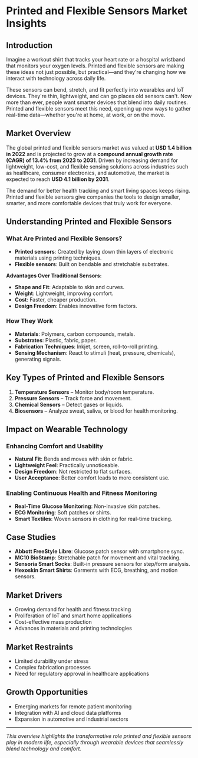 
# Printed and Flexible Sensors Market Insights

## Introduction

Imagine a workout shirt that tracks your heart rate or a hospital wristband that monitors your oxygen levels. Printed and flexible sensors are making these ideas not just possible, but practical—and they're changing how we interact with technology across daily life.

These sensors can bend, stretch, and fit perfectly into wearables and IoT devices. They're thin, lightweight, and can go places old sensors can't. Now more than ever, people want smarter devices that blend into daily routines. Printed and flexible sensors meet this need, opening up new ways to gather real-time data—whether you're at home, at work, or on the move.

## Market Overview

The global printed and flexible sensors market was valued at **USD 1.4 billion in 2022** and is projected to grow at a **compound annual growth rate (CAGR) of 13.4% from 2023 to 2031**. Driven by increasing demand for lightweight, low-cost, and flexible sensing solutions across industries such as healthcare, consumer electronics, and automotive, the market is expected to reach **USD 4.1 billion by 2031**.

The demand for better health tracking and smart living spaces keeps rising. Printed and flexible sensors give companies the tools to design smaller, smarter, and more comfortable devices that truly work for everyone.

## Understanding Printed and Flexible Sensors

### What Are Printed and Flexible Sensors?

- **Printed sensors**: Created by laying down thin layers of electronic materials using printing techniques.
- **Flexible sensors**: Built on bendable and stretchable substrates.

**Advantages Over Traditional Sensors:**
- **Shape and Fit**: Adaptable to skin and curves.
- **Weight**: Lightweight, improving comfort.
- **Cost**: Faster, cheaper production.
- **Design Freedom**: Enables innovative form factors.

### How They Work

- **Materials**: Polymers, carbon compounds, metals.
- **Substrates**: Plastic, fabric, paper.
- **Fabrication Techniques**: Inkjet, screen, roll-to-roll printing.
- **Sensing Mechanism**: React to stimuli (heat, pressure, chemicals), generating signals.

## Key Types of Printed and Flexible Sensors

1. **Temperature Sensors** – Monitor body/room temperature.
2. **Pressure Sensors** – Track force and movement.
3. **Chemical Sensors** – Detect gases or liquids.
4. **Biosensors** – Analyze sweat, saliva, or blood for health monitoring.

## Impact on Wearable Technology

### Enhancing Comfort and Usability

- **Natural Fit**: Bends and moves with skin or fabric.
- **Lightweight Feel**: Practically unnoticeable.
- **Design Freedom**: Not restricted to flat surfaces.
- **User Acceptance**: Better comfort leads to more consistent use.

### Enabling Continuous Health and Fitness Monitoring

- **Real-Time Glucose Monitoring**: Non-invasive skin patches.
- **ECG Monitoring**: Soft patches or shirts.
- **Smart Textiles**: Woven sensors in clothing for real-time tracking.

## Case Studies

- **Abbott FreeStyle Libre**: Glucose patch sensor with smartphone sync.
- **MC10 BioStamp**: Stretchable patch for movement and vital tracking.
- **Sensoria Smart Socks**: Built-in pressure sensors for step/form analysis.
- **Hexoskin Smart Shirts**: Garments with ECG, breathing, and motion sensors.

## Market Drivers

- Growing demand for health and fitness tracking
- Proliferation of IoT and smart home applications
- Cost-effective mass production
- Advances in materials and printing technologies

## Market Restraints

- Limited durability under stress
- Complex fabrication processes
- Need for regulatory approval in healthcare applications

## Growth Opportunities

- Emerging markets for remote patient monitoring
- Integration with AI and cloud data platforms
- Expansion in automotive and industrial sectors

---

*This overview highlights the transformative role printed and flexible sensors play in modern life, especially through wearable devices that seamlessly blend technology and comfort.*
